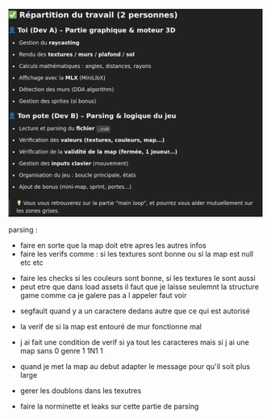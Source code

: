 ![alt text](image.png)




parsing :


- faire en sorte que la map doit etre apres les autres infos 
- faire les verifs comme : si les textures sont bonne ou si la map est null etc etc
<!-- - regler la segfault quand il y'a qu'une seul ligne avec un 1, adapter la fonction check_wall -->
- faire les checks si les couleurs sont bonne, si les textures le sont aussi
- peut etre que dans load assets il faut que je laisse seulemnt la structure game comme ca je galere pas a l appeler faut voir
<!-- - a voir si pour les couleurs je doit etre strict dans le parsing genre ne pas avoir de caractere autre que des nombres etc ou simplement faire en sorte d'avoir une ligne qui s'ecris comme sa "F 220,100,5" et pas d'une autre maniere, peut etre plus simple -->

<!-- - le check du nombre d'info et d'autre a verifier pour que ca ce fasse dans le bon ordre
ou peut etre retirer le int et le mettre en void et l'ajouter au parsing directement au lieu de passer par la fonction check error -->

<!-- - la segfault vien apparement de checkwall d apres gdb quand j ai une ligne pas valide dans la derniere verif de ligne  -->
<!-- je check si la premiere ligne est valide mais ducoup je check si la derniere aussi est valide mais si y a une ligne la premiere c est la derniere
je pense faire une condition, si j ai une seul ligne avec une fonction qui compte les lignes et bas je met l erreur commme sa sa check -->

- segfault quand y a un caractere dedans autre que ce qui est autorisé

- la verif de si la map est entouré de mur fonctionne mal

- j ai fait une condition de verif si ya tout les caracteres mais si j ai une map sans 0 genre 1
																							  1N1
																							   1

- quand je met la map au debut adapter le message pour qu'il soit plus large

- gerer les doublons dans les texutres


- faire la norminette et leaks sur cette partie de parsing
 